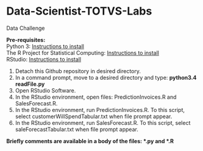 # Data-Scientist-TOTVS-Labs
Data Challenge

<strong>Pre-requisites:</strong><br/>
Python 3: <a href='https://www.python.org/'>Instructions to install</a><br/>
The R Project for Statistical Computing: <a href='https://www.r-project.org/'>Instructions to install</a><br/>
RStudio: <a href='https://www.rstudio.com/'>Instructions to install</a><br/>


1. Detach this Github repository in desired directory.
2. In a command prompt, move to a desired directory and type: <strong>python3.4 readFile.py</strong>
3. Open RStudio Software.
4. In the RStudio environment, open files: PredictionInvoices.R and SalesForecast.R.
5. In the RStudio environment, run PredictionInvoices.R. To this script, select customerWillSpendTabular.txt when file prompt appear.
6. In the RStudio environment, run SalesForecast.R. To this script, select saleForecastTabular.txt when file prompt appear.

<strong>Briefly comments are available in a body of the files: *.py and *.R</strong>
